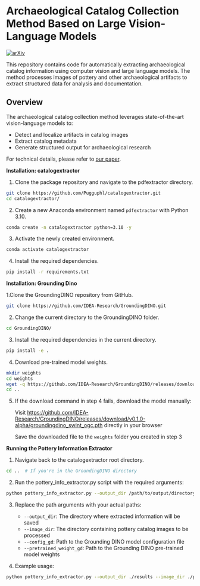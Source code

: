 # Archaeological Catalog Collection Method Based on Large Vision-Language Models

[![arXiv](https://img.shields.io/badge/arXiv-2412.20088-b31b1b.svg)](https://arxiv.org/pdf/2412.20088)

This repository contains code for automatically extracting archaeological catalog information using computer vision and large language models. The method processes images of pottery and other archaeological artifacts to extract structured data for analysis and documentation.

## Overview

The archaeological catalog collection method leverages state-of-the-art vision-language models to:

- Detect and localize artifacts in catalog images
- Extract catalog metadata
- Generate structured output for archaeological research

For technical details, please refer to [our paper](https://arxiv.org/pdf/2412.20088).



**Installation: catalogextractor**
1. Clone the package repository and navigate to the pdfextractor directory.

```bash
git clone https://github.com/Pugguphl/catalogextractor.git
cd catalogextractor/
```
2. Create a new Anaconda environment named `pdfextractor` with Python 3.10.

```bash
conda create -n catalogextractor python=3.10 -y
```

3. Activate the newly created environment.

```bash
conda activate catalogextractor
```

4. Install the required dependencies.

```bash
pip install -r requirements.txt
```



**Installation: Grounding Dino**

1.Clone the GroundingDINO repository from GitHub.

```bash
git clone https://github.com/IDEA-Research/GroundingDINO.git
```

2. Change the current directory to the GroundingDINO folder.

```bash
cd GroundingDINO/
```

3. Install the required dependencies in the current directory.

```bash
pip install -e .
```

4. Download pre-trained model weights.

```bash
mkdir weights
cd weights
wget -q https://github.com/IDEA-Research/GroundingDINO/releases/download/v0.1.0-alpha/groundingdino_swint_ogc.pth
cd ..
```
5. If the download command in step 4 fails, download the model manually:
   
   Visit https://github.com/IDEA-Research/GroundingDINO/releases/download/v0.1.0-alpha/groundingdino_swint_ogc.pth directly in your browser
   
   Save the downloaded file to the `weights` folder you created in step 3


**Running the Pottery Information Extractor**

1. Navigate back to the catalogextractor root directory.

```bash
cd ..  # If you're in the GroundingDINO directory
```

2. Run the pottery_info_extractor.py script with the required arguments:

```bash
python pottery_info_extractor.py --output_dir /path/to/output/directory --image_dir /path/to/pottery/images/folder --config_gd /path/to/grounding_dino/config --pretrained_weight_gd /path/to/grounding_dino/weights
```

3. Replace the path arguments with your actual paths:
    - `--output_dir`: The directory where extracted information will be saved
    - `--image_dir`: The directory containing pottery catalog images to be processed
    - `--config_gd`: Path to the Grounding DINO model configuration file
    - `--pretrained_weight_gd`: Path to the Grounding DINO pre-trained model weights

4. Example usage:

```bash
python pottery_info_extractor.py --output_dir ./results --image_dir ./pottery_catalog_images --config_gd GroundingDINO/groundingdino/config/GroundingDINO_SwinT_OGC.py --pretrained_weight_gd GroundingDINO/weights/groundingdino_swint_ogc.pth
```
